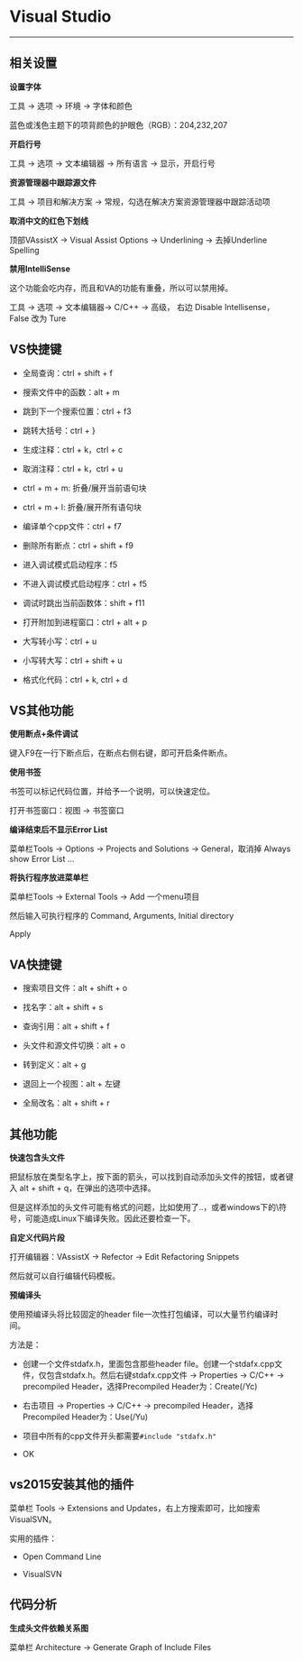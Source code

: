 # Visual Studio

---

## 相关设置

**设置字体**

工具 -> 选项 -> 环境 -> 字体和颜色

蓝色或浅色主题下的项背颜色的护眼色（RGB）：204,232,207

**开启行号**

工具 -> 选项 -> 文本编辑器 -> 所有语言 -> 显示，开启行号

**资源管理器中跟踪源文件**

工具 -> 项目和解决方案 -> 常规，勾选在解决方案资源管理器中跟踪活动项

**取消中文的红色下划线**

顶部VAssistX -> Visual Assist Options -> Underlining -> 去掉Underline Spelling

**禁用IntelliSense**

这个功能会吃内存，而且和VA的功能有重叠，所以可以禁用掉。

工具 -> 选项 -> 文本编辑器-> C/C++ -> 高级， 右边 Disable Intellisense，False 改为 Ture

## VS快捷键

- 全局查询：ctrl + shift + f

- 搜索文件中的函数：alt + m

- 跳到下一个搜索位置：ctrl + f3

- 跳转大括号：ctrl + }

- 生成注释：ctrl + k，ctrl + c

- 取消注释：ctrl + k，ctrl + u

- ctrl + m + m: 折叠/展开当前语句块

- ctrl + m + l: 折叠/展开所有语句块

- 编译单个cpp文件：ctrl + f7

- 删除所有断点：ctrl + shift + f9

- 进入调试模式启动程序：f5

- 不进入调试模式启动程序：ctrl + f5

- 调试时跳出当前函数体：shift + f11

- 打开附加到进程窗口：ctrl + alt + p

- 大写转小写：ctrl + u

- 小写转大写：ctrl + shift + u

- 格式化代码：ctrl + k, ctrl + d

## VS其他功能

**使用断点+条件调试**

键入F9在一行下断点后，在断点右侧右键，即可开启条件断点。

**使用书签**

书签可以标记代码位置，并给予一个说明，可以快速定位。

打开书签窗口：视图 -> 书签窗口

**编译结束后不显示Error List**

菜单栏Tools -> Options -> Projects and Solutions -> General，取消掉 Always show Error List ...

**将执行程序放进菜单栏**

菜单栏Tools -> External Tools -> Add 一个menu项目

然后输入可执行程序的 Command, Arguments, Initial directory

Apply

## VA快捷键

- 搜索项目文件：alt + shift + o

- 找名字：alt + shift + s

- 查询引用：alt + shift + f

- 头文件和源文件切换：alt + o

- 转到定义：alt + g

- 退回上一个视图：alt + 左键

- 全局改名：alt + shift + r

## 其他功能

**快速包含头文件**

把鼠标放在类型名字上，按下面的箭头，可以找到自动添加头文件的按钮，或者键入 alt + shift + q，在弹出的选项中选择。

但是这样添加的头文件可能有格式的问题，比如使用了..，或者windows下的\符号，可能造成Linux下编译失败。因此还要检查一下。

**自定义代码片段**

打开编辑器：VAssistX -> Refector -> Edit Refactoring Snippets

然后就可以自行编辑代码模板。

**预编译头**

使用预编译头将比较固定的header file一次性打包编译，可以大量节约编译时间。

方法是：

- 创建一个文件stdafx.h，里面包含那些header file。创建一个stdafx.cpp文件，仅包含stdafx.h。然后右键stdafx.cpp文件 -> Properties -> C/C++ -> precompiled Header，选择Precompiled Header为：Create(/Yc)

- 右击项目 -> Properties -> C/C++ -> precompiled Header，选择Precompiled Header为：Use(/Yu)

- 项目中所有的cpp文件开头都需要`#include "stdafx.h"`

- OK

## vs2015安装其他的插件

菜单栏 Tools -> Extensions and Updates，右上方搜索即可，比如搜索VisualSVN。

实用的插件：

- Open Command Line

- VisualSVN


## 代码分析

**生成头文件依赖关系图**

菜单栏 Architecture -> Generate Graph of Include Files